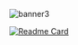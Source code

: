 
![banner3](https://github.com/alecomparini-dev/alecomparini-dev/assets/76792477/98b7fb43-6089-48b5-a16c-489a9cf2524a)

[![Readme Card](https://github-readme-stats.vercel.app/api/pin/?username=alecomparini-dev&repo=Smaapper&show_owner=true)](https://github.com/alecomparini-dev/Smaapper)

